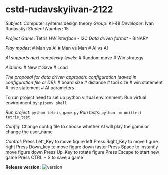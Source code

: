 # cstd-rudavskyiivan-2122

_Subject_: Computer systems design theory
_Group_: KI-48
_Developer_: Ivan Rudavskyi
_Student Number_: 15

_Project Game_: Tetris
_HW interface_ - I2C
_Data driven format_ - BINARY

_Play modes_:
    # Man vs AI
    # Man vs Man
    # AI vs AI

_AI supports next complexity levels_:
    # Random move
    # Win strategy

_Actions_:
    # New
    # Save
    # Load

_The proposal for data driven approach: configuration (saved in configuration file or DB)_:
    # board size
    # distance
    # tool size
    # win statement
    # lose statement
    # AI parameters

To run project need to set up python virtual environment:
	Run virtual environment by: `pipenv shell`

_Run project_:
	`python tetris_game.py`
_Run tests_:
	`python -m unittest tetris_test`

_Config_:
    Change config file to choose whether AI will play the game or change the user_name

_Control_:
	Press Left_Key to move figure left
	Press Right_Key to move figure right
	Press Down_key to move figure down faster
	Press Space to instantly move figure down
	Press Up_Key to rotate figure
	Press Escape to start new game
    Press CTRL + S to save a game

__Release version:__ ![version](https://img.shields.io/badge/version-2.1-blue)
